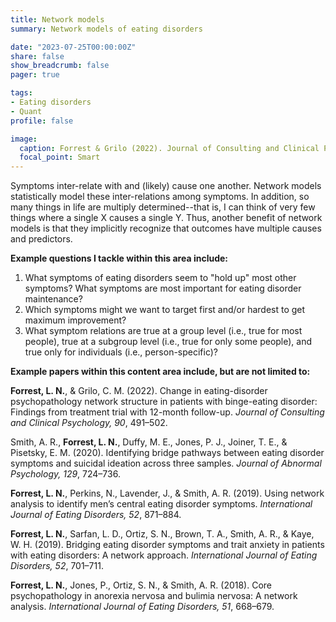 ```yaml
---
title: Network models
summary: Network models of eating disorders

date: "2023-07-25T00:00:00Z"
share: false
show_breadcrumb: false
pager: true

tags:
- Eating disorders
- Quant
profile: false

image:
  caption: Forrest & Grilo (2022). Journal of Consulting and Clinical Psychology
  focal_point: Smart
---
```

Symptoms inter-relate with and (likely) cause one another. Network models statistically model these inter-relations among symptoms. In addition, so many things in life are multiply determined--that is, I can think of very few things where a single X causes a single Y. Thus, another benefit of network models is that they implicitly recognize that outcomes have multiple causes and predictors.

**Example questions I tackle within this area include:**
1. What symptoms of eating disorders seem to "hold up" most other symptoms? What symptoms are most important for eating disorder maintenance?
2. Which symptoms might we want to target first and/or hardest to get maximum improvement?
3. What symptom relations are true at a group level (i.e., true for most people), true at a subgroup level (i.e., true for only some people), and true only for individuals (i.e., person-specific)?

**Example papers within this content area include, but are not limited to:**

**Forrest, L. N.**, & Grilo, C. M. (2022). Change in eating-disorder psychopathology network structure in patients with binge-eating disorder: Findings from treatment trial with 12-month follow-up. *Journal of Consulting and Clinical Psychology, 90*, 491–502.

Smith, A. R., **Forrest, L. N.**, Duffy, M. E., Jones, P. J., Joiner, T. E., & Pisetsky, E. M. (2020). Identifying bridge pathways between eating disorder symptoms and suicidal ideation across three samples. *Journal of Abnormal Psychology, 129*, 724–736.

**Forrest, L. N.**, Perkins, N., Lavender, J., & Smith, A. R. (2019). Using network analysis to identify men’s central eating disorder symptoms. *International Journal of Eating Disorders, 52*, 871–884.

**Forrest, L. N.**, Sarfan, L. D., Ortiz, S. N., Brown, T. A., Smith, A. R., & Kaye, W. H. (2019). Bridging eating disorder symptoms and trait anxiety in patients with eating disorders: A network approach. *International Journal of Eating Disorders, 52*, 701–711.

**Forrest, L. N.**, Jones, P., Ortiz, S. N., & Smith, A. R. (2018). Core psychopathology in anorexia nervosa and bulimia nervosa: A network analysis. *International Journal of Eating Disorders, 51*, 668–679.